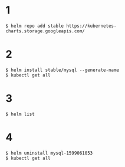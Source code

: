 # 1

```
$ helm repo add stable https://kubernetes-charts.storage.googleapis.com/
```

# 2

```
$ helm install stable/mysql --generate-name
$ kubectl get all
```

# 3

```
$ helm list
```

# 4

```
$ helm uninstall mysql-1599061053
$ kubectl get all
```